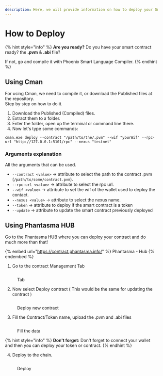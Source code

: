 ```yaml
---
description: Here, we will provide information on how to deploy your Smart Contract
---
```


# How to Deploy

{% hint style="info" %}
**Are you ready?** Do you have your smart contract ready? the **.pvm** & **.abi** file?

If not, go and compile it with Phoenix Smart Language Compiler.
{% endhint %}

## Using Cman

For using Cman, we need to compile it, or download the Published files at the repository.\
Step by step on how to do it.

1. Download the Published (Compiled) files.
2. Extract them to a folder.
3. Enter the folder, open up the terminal or command line there.
4. Now let's type some commands:

```
cman.exe deploy --contract "/path/to/the/.pvm" --wif "yourWif" --rpc-url "http://127.0.0.1:5101/rpc" --nexus "testnet"
```

### Arguments explanation

All the arguments that can be used.

* `--contract <value>` -> attribute to select the path to the contract .pvm (`/path/to/some/contract.pvm`).
* `--rpc-url <value>` -> attribute to select the rpc url.
* `--wif <value>` -> attribute to set the wif of the wallet used to deploy the contact.
* `--nexus <value>` -> attribute to select the nexus name.
* `--token` -> attribute to deploy if the smart contract is a token
* `--update` -> attribute to update the smart contract previously deployed

## Using Phantasma HUB

Go to the Phantasma HUB where you can deploy your contract and do much more than that!

{% embed url="https://contract.phantasma.info/" %}
Phantasma - Hub
{% endembed %}



1. Go to the contract Management Tab

<figure><img src="../../../.gitbook/assets/Screenshot 2023-04-14 at 10.27.42.png" alt=""><figcaption><p>Tab</p></figcaption></figure>

2. Now select Deploy contract ( This would be the same for updating the contract )&#x20;

<figure><img src="../../../.gitbook/assets/Screenshot 2023-04-14 at 10.29.10.png" alt=""><figcaption><p>Deploy new contract</p></figcaption></figure>

3. Fill the Contract/Token name, upload the .pvm and .abi files

<figure><img src="../../../.gitbook/assets/Screenshot 2023-04-14 at 10.30.33.png" alt=""><figcaption><p>Fill the data</p></figcaption></figure>

{% hint style="info" %}
**Don't forget:** Don't forget to connect your wallet and then you can deploy your token or contract.&#x20;
{% endhint %}

4. Deploy to the chain.

<figure><img src="../../../.gitbook/assets/Screenshot 2023-04-14 at 10.33.36.png" alt=""><figcaption><p>Deploy</p></figcaption></figure>
